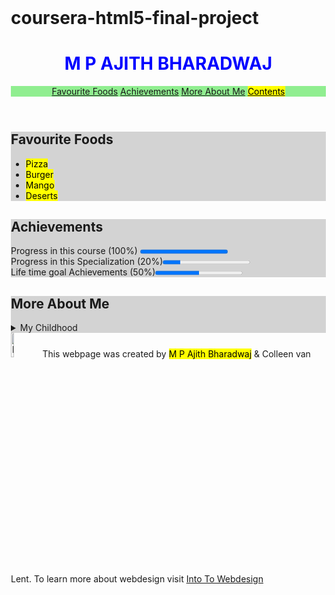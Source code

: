 # coursera-html5-final-project
<!DOCTYPE html>
<html lang="en">
<head>
	<meta charset="UTF-8">
	<title>Final Project</title>
</head>
<body style="margin:25px">
	<header>
	<h1 style="color:blue;text-align:center; ">M P AJITH BHARADWAJ</mark></h1>
	<div id="listofitems">
	<nav style="background-color:lightgreen;">
		<a href="#favourite">Favourite Foods</a>
		<a href="#achievements">Achievements</a>
		<a href="#moreaboutme">More About Me</a>
		<a href="#listofitems"><mark>Contents</mark></a>
	</nav>
</div>
</header>
<section style="background-color:lightgrey;">
	<div id="favourite">
	<h2>Favourite Foods</h2>
	<ul>
		<li><mark>Pizza</mark></li>
		<li><mark>Burger</mark></li>
		<li><mark>Mango</mark></li>
		<li><mark>Deserts</mark></li>
	</ul>
</div>
</section>
<section style="background-color:lightgrey;">
	<div id="achievements">
	<h2>Achievements</h2>
	Progress in this course (100%) <progress value="100" max="100"></progress>
	<br>
	Progress in this Specialization (20%)<progress value="20" max="100"></progress>
	<br>
	Life time goal Achievements (50%)<progress value="50" max="100"></progress>
	<br>
</div>
</section>
<section style="background-color:lightgrey;">
	<div id="moreaboutme">
	<h2>More About Me</h2>
	<details>
		<summary>My Childhood</summary>
		<p><mark>My Childhood was really fantstic with lots of friends and cousin's as well as nature</mark></p>
	</details>
</div>
</section>
<footer>
	<img src="http://www.intro-webdesign.com/images/newlogo.png" alt="logo" width="10%">This webpage was created by <mark>M P Ajith Bharadwaj</mark> &amp; Colleen van Lent. To learn more about webdesign visit <a href="http://www.intro-webdesign.com/">Into To Webdesign</a>
</footer>
</body>
</html>


